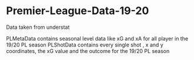 # Premier-League-Data-19-20
Data taken from understat

PLMetaData contains seasonal level data like xG and xA for all player in the 19/20 PL season
PLShotData contains every single shot , x and y coordinates, the xG value and the outcome for the 19/20 PL season
